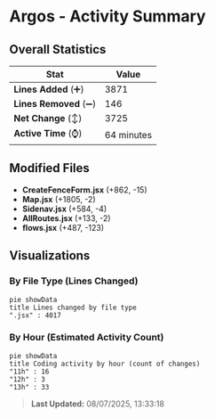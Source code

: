 # Argos - Activity Summary 

## Overall Statistics

| Stat                   | Value                                                             |
| ---------------------- | ----------------------------------------------------------------- |
| **Lines Added** (➕)   | 3871                                          |
| **Lines Removed** (➖) | 146                                        |
| **Net Change** (↕)    | 3725                |
| **Active Time** (⌚)   | 64 minutes |


## Modified Files
- **CreateFenceForm.jsx** (+862, -15)
- **Map.jsx** (+1805, -2)
- **Sidenav.jsx** (+584, -4)
- **AllRoutes.jsx** (+133, -2)
- **flows.jsx** (+487, -123)

## Visualizations

### By File Type (Lines Changed)

```mermaid
pie showData
title Lines changed by file type
".jsx" : 4017
```

### By Hour (Estimated Activity Count)

```mermaid
pie showData
title Coding activity by hour (count of changes)
"11h" : 16
"12h" : 3
"13h" : 33
```


> **Last Updated:** 08/07/2025, 13:33:18